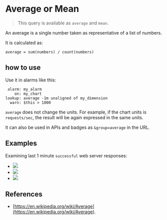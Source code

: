 # Average or Mean

> This query is available as `average` and `mean`.

An average is a single number taken as representative of a list of numbers.

It is calculated as:

```
average = sum(numbers) / count(numbers)
```

## how to use

Use it in alarms like this:

```
 alarm: my_alarm
    on: my_chart
lookup: average -1m unaligned of my_dimension
  warn: $this > 1000
```

`average` does not change the units. For example, if the chart units is `requests/sec`, the result
will be again expressed in the same units. 

It can also be used in APIs and badges as `&group=average` in the URL.

## Examples

Examining last 1 minute `successful` web server responses:

- ![](https://registry.my-netdata.io/api/v1/badge.svg?chart=web_log_nginx.response_statuses&options=unaligned&dimensions=success&group=min&after=-60&label=min)
- ![](https://registry.my-netdata.io/api/v1/badge.svg?chart=web_log_nginx.response_statuses&options=unaligned&dimensions=success&group=average&after=-60&label=average&value_color=orange)
- ![](https://registry.my-netdata.io/api/v1/badge.svg?chart=web_log_nginx.response_statuses&options=unaligned&dimensions=success&group=max&after=-60&label=max)

## References

- [https://en.wikipedia.org/wiki/Average](https://en.wikipedia.org/wiki/Average).

